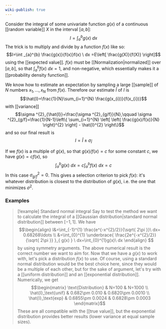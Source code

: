 ```yaml
---
wiki-publish: true
---
```

Consider the integral of some univariate function $g(x)$ of a continuous [[random variable]] $X$ in the interval $[a,b]$:
$$I=\int _{a}^{b}g(x) \ dx $$
The trick is to multiply and divide by a function $f(x)$ like so:
$$I=\int _{a}^{b} \frac{g(x)}{f(x)}f(x) \ dx =E\left[ \frac{g(X)}{f(X)} \right]$$
using the [[expected value]]. $f(x)$ must be [[Normalization|normalized]] over $[a,b]$, so that $\int_{a}^{b}f(x)\ dx=1$, and non-negative, which essentially makes it a [[probability density function]].

We know how to estimate an expectation by sampling a large [[sample]] of $N$ numbers $x_{1},\ldots,x_{N}$ from $f(x)$. Therefore our estimate $\hat{I}$ of $I$ is
$$\hat{I}=\frac{1}{N}\sum_{i=1}^{N} \frac{g(x_{i})}{f(x_{i})}$$
with [[variance]]
$$\sigma ^{2}_{\hat{I}}=\frac{\sigma ^{2}_{g/f}}{N},\qquad \sigma ^{2}_{g/f}=\frac{1}{N-1}\left\{  \sum_{i=1}^{N} \left[ \left( \frac{g(x)/f(x)}{N} \right)^{2} \right] - \hat{I}^{2}  \right\}$$
and so our final result is
$$I=\hat{I}\pm \sigma_{\hat{I}}$$

If we $f(x)$ is a multiple of $g(x)$, so that $g(x)/f(x)=c$ for some constant $c$, we have $g(x)=cf(x)$, so
$$\int_{a}^{b}g(x)\ dx=c\int _{a}^{b}f(x) \ dx =c$$
In this case $\sigma ^{2}_{g/f}=0$. This gives a selection criterion to pick $f(x)$: it's whatever distribution is closest to the distribution of $g(x)$, i.e. the one that minimizes $\sigma ^{2}$.
### Examples
> [!example] Standard normal integral
> Say to test the method we want to calculate the integral of a [[Gaussian distribution|standard normal distribution]] between $[-1,1]$. We have
> $$\begin{align}
> I&=\int_{-1}^{1} \frac{e^{-x^{2}/2}}{\sqrt{ 2\pi }}\ dx= 0.68268\ldots \\
> &=\int_{0}^{1} \underbrace{ \frac{2e^{-x^{2}/2}}{\sqrt{ 2\pi }} }_{ g(x) } \ dx=\int_{0}^{1}g(x)\ dx
> \end{align}
> $$
> by using symmetry arguments. The above numerical result is the correct number we want to aim for. Now that we have a $g(x)$ to work with, let's pick a distribution $f(x)$ to use. Of course, using a standard normal distribution would be the best choice here, since they would be a multiple of each other, but for the sake of argument, let's try with a [[uniform distribution]] and an [[exponential distribution]]. Numerically, we get
> $$\begin{matrix}
 \text{Distribution} & N=100 & N=1000 \\
> \hat{I}_\text{unif} & 0.682\pm 0.010 & 0.6820\pm 0.0010 \\
> \hat{I}_\text{exp} & 0.6855\pm 0.0024 & 0.6828\pm 0.0003
> \end{matrix}$$
> These are all compatible with the [[true value]], but the exponential distribution provides better results (lower variance at equal sample sizes).
